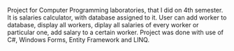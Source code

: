 Project for Computer Programming laboratories, that I did on 4th semester. It is salaries calculator, with database assigned to it. User can add worker to database, display all workers, diplay all salaries of every worker or particular one, add salary to a certain worker. Project was done with use of C#, Windows Forms, Entity Framework and LINQ.
